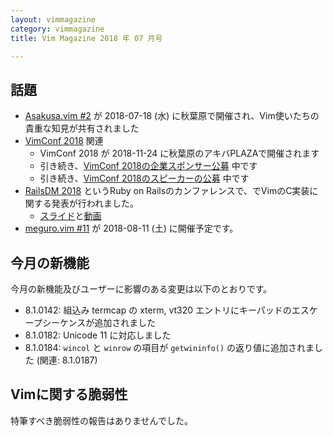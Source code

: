 ```yaml
---
layout: vimmagazine
category: vimmagazine
title: Vim Magazine 2018 年 07 月号

---
```


## 話題

*   [Asakusa.vim #2](https://asakusavim.connpass.com/event/93282/) が 2018-07-18 (水) に秋葉原で開催され、Vim使いたちの貴重な知見が共有されました
*   [VimConf 2018](https://vimconf.org/2018/) 関連
    *   VimConf 2018 が 2018-11-24 に秋葉原のアキバPLAZAで開催されます
    *   引き続き、[VimConf 2018の企業スポンサー公募](https://vim-jp.org/blog/2018/06/07/VimConf2018-sponsor-ja.html) 中です
    *   引き続き、[VimConf 2018のスピーカーの公募](https://vim-jp.org/blog/2018/06/28/VimConf2018-cfp-ja.html) 中です
*   [RailsDM 2018](https://techplay.jp/event/679666) というRuby on Railsのカンファレンスで、でVimのC実装に関する発表が行われました。
    * [スライド](https://speakerdeck.com/ujihisa/vim-railsdm-2018-07)と[動画](https://www.youtube.com/watch?v=12CCKbGg1EA)
*   [meguro.vim #11](https://megurovim.connpass.com/event/94477/) が 2018-08-11 (土) に開催予定です。

## 今月の新機能

今月の新機能及びユーザーに影響のある変更は以下のとおりです。

*   8.1.0142: 組込み termcap の xterm, vt320 エントリにキーパッドのエスケープシーケンスが追加されました
*   8.1.0182: Unicode 11 に対応しました
*   8.1.0184: `wincol` と `winrow` の項目が `getwininfo()` の返り値に追加されました (関連: 8.1.0187)

## Vimに関する脆弱性

特筆すべき脆弱性の報告はありませんでした。
